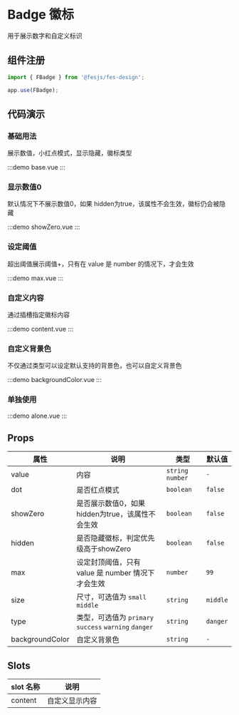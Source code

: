 # Badge 徽标

用于展示数字和自定义标识

## 组件注册

```js
import { FBadge } from '@fesjs/fes-design';

app.use(FBadge);
```

## 代码演示

### 基础用法

展示数值，小红点模式，显示隐藏，徽标类型

:::demo
base.vue
:::

### 显示数值0
默认情况下不展示数值0，如果 hidden为true，该属性不会生效，徽标仍会被隐藏

:::demo
showZero.vue
:::

### 设定阈值

超出阈值展示阈值+，只有在 value 是 number 的情况下，才会生效

:::demo
max.vue
:::

### 自定义内容

通过插槽指定徽标内容

:::demo
content.vue
:::

### 自定义背景色

不仅通过类型可以设定默认支持的背景色，也可以自定义背景色

:::demo
backgroundColor.vue
:::

### 单独使用

:::demo
alone.vue
:::

## Props

| 属性            | 说明                                                  | 类型              | 默认值   |
| --------------- | ----------------------------------------------------- | ----------------- | -------- |
| value           | 内容                                                  | `string` `number` | `-`      |
| dot             | 是否红点模式                                          | `boolean`         | `false`  |
| showZero        | 是否展示数值0，如果 hidden为true，该属性不会生效      | `boolean`         | `false`  |
| hidden          | 是否隐藏徽标，判定优先级高于showZero                  | `boolean`         | `false`  |
| max             | 设定封顶阈值，只有 value 是 number 情况下才会生效     | `number`          | `99`     |
| size            | 尺寸，可选值为 `small` `middle`                       | `string`          | `middle` |
| type            | 类型，可选值为 `primary` `success` `warning` `danger` | `string`          | `danger` |
| backgroundColor | 自定义背景色                                          | `string`          | `-`      |

## Slots

| slot 名称 | 说明           |
| --------- | -------------- |
| content   | 自定义显示内容 |
